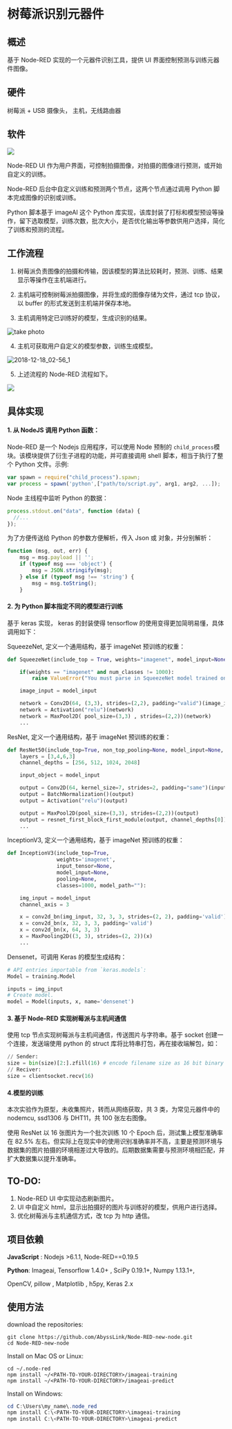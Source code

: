 # 树莓派识别元器件

## 概述

基于 Node-RED 实现的一个元器件识别工具，提供 UI 界面控制预测与训练元器件图像。

## 硬件

树莓派 + USB 摄像头， 主机，无线路由器

## 软件

![](https://raw.githubusercontent.com/AbyssLink/pic/master/custom/2018-12-18_02-55.png)

Node-RED UI 作为用户界面，可控制拍摄图像，对拍摄的图像进行预测，或开始自定义的训练。

Node-RED 后台中自定义训练和预测两个节点，这两个节点通过调用 Python 脚本完成图像的识别或训练。

Python 脚本基于 imageAI 这个 Python 库实现，该库封装了打标和模型预设等操作，留下选取模型，训练次数，批次大小，是否优化输出等参数供用户选择，简化了训练和预测的流程。

## 工作流程

1.  树莓派负责图像的拍摄和传输，因该模型的算法比较耗时，预测、训练、结果显示等操作在主机端进行。

2.  主机端可控制树莓派拍摄图像，并将生成的图像存储为文件，通过 tcp 协议，以 buffer 的形式发送到主机端并保存本地。

3.  主机调用特定已训练好的模型，生成识别的结果。

![take photo](https://github.com/AbyssLink/pic/blob/master/custom/2018-12-18_02-56.png?raw=true)

4. 主机可获取用户自定义的模型参数，训练生成模型。

![2018-12-18_02-56_1](https://github.com/AbyssLink/pic/blob/master/custom/2018-12-18_02-56_1.png?raw=true)

5. 上述流程的 Node-RED 流程如下。

![](https://github.com/AbyssLink/pic/blob/master/custom/2018-12-18_13-02.png?raw=true)

## 具体实现

#### 1. 从 NodeJS 调用 Python 函数：

Node-RED 是一个 Nodejs 应用程序，可以使用 Node 预制的 `child_process`模块。该模块提供了衍生子进程的功能，并可直接调用 shell 脚本，相当于执行了整个 Python 文件。示例:

```javascript
var spawn = require("child_process").spawn;
var process = spawn('python',["path/to/script.py", arg1, arg2, ...]);
```

Node 主线程中监听 Python 的数据：

```javascript
process.stdout.on("data", function (data) {
  //...
});
```

为了方便传送给 Python 的参数方便解析，传入 Json 或 对象，并分别解析：

```javascript
function (msg, out, err) {
    msg = msg.payload || '';
    if (typeof msg === 'object') {
        msg = JSON.stringify(msg);
    } else if (typeof msg !== 'string') {
        msg = msg.toString();
    }
```

#### 2. 为 Python 脚本指定不同的模型进行训练

基于 keras 实现， keras 的封装使得 tensorflow 的使用变得更加简明易懂，具体调用如下：

SqueezeNet, 定义一个通用结构，基于 imageNet 预训练的权重：

```python
def SqueezeNet(include_top = True, weights="imagenet", model_input=None, non_top_pooling=None, num_classes=1000, model_path = ""):

    if(weights == "imagenet" and num_classes != 1000):
        raise ValueError("You must parse in SqueezeNet model trained on the 1000 class ImageNet")

    image_input = model_input

    network = Conv2D(64, (3,3), strides=(2,2), padding="valid")(image_input)
    network = Activation("relu")(network)
    network = MaxPool2D( pool_size=(3,3) , strides=(2,2))(network)
    ...
```

ResNet, 定义一个通用结构，基于 imageNet 预训练的权重：

```python
def ResNet50(include_top=True, non_top_pooling=None, model_input=None, num_classes=1000, weights='imagenet', model_path=""):
    layers = [3,4,6,3]
    channel_depths = [256, 512, 1024, 2048]

    input_object = model_input

    output = Conv2D(64, kernel_size=7, strides=2, padding="same")(input_object)
    output = BatchNormalization()(output)
    output = Activation("relu")(output)

    output = MaxPool2D(pool_size=(3,3), strides=(2,2))(output)
    output = resnet_first_block_first_module(output, channel_depths[0])
    ...
```

InceptionV3, 定义一个通用结构，基于 imageNet 预训练的权重：

```python
def InceptionV3(include_top=True,
                weights='imagenet',
                input_tensor=None,
                model_input=None,
                pooling=None,
                classes=1000, model_path=""):

    img_input = model_input
    channel_axis = 3

    x = conv2d_bn(img_input, 32, 3, 3, strides=(2, 2), padding='valid')
    x = conv2d_bn(x, 32, 3, 3, padding='valid')
    x = conv2d_bn(x, 64, 3, 3)
    x = MaxPooling2D((3, 3), strides=(2, 2))(x)
    ...
```

Densenet，可调用 Keras 的模型生成结构：

```python
# API entries importable from `keras.models`:
Model = training.Model

inputs = img_input
# Create model.
model = Model(inputs, x, name='densenet')
```

#### 3. 基于 Node-RED 实现树莓派与主机间通信

使用 tcp 节点实现树莓派与主机间通信，传送图片与字符串。基于 socket 创建一个连接，发送端使用 python 的 struct 库将比特串打包，再在接收端解包，如：

```python
// Sender:
size = bin(size)[2:].zfill(16) # encode filename size as 16 bit binary
// Reciver:
size = clientsocket.recv(16)
```

#### 4.模型的训练

本次实验作为原型，未收集照片，转而从网络获取，共 3 类，为常见元器件中的 nodemcu, ssd1306 与 DHT11，共 100 张左右图像。

使用 ResNet 以 16 张图片为一个批次训练 10 个 Epoch 后，测试集上模型准确率在 82.5% 左右。但实际上在现实中的使用识别准确率并不高，主要是预测环境与数据集的图片拍摄的环境相差过大导致的。后期数据集需要与预测环境相匹配，并扩大数据集以提升准确率。

## TO-DO:

1. Node-RED UI 中实现动态刷新图片。
2. UI 中自定义 html，显示出拍摄好的图片与训练好的模型，供用户进行选择。
3. 优化树莓派与主机通信方式，改 tcp 为 http 通信。

## 项目依赖

**JavaScript** : Nodejs >6.1.1, Node-RED==0.19.5

**Python**: Imageai, Tensorflow 1.4.0+ , SciPy 0.19.1+, Numpy 1.13.1+,

OpenCV, pillow , Matplotlib , h5py, Keras 2.x

## 使用方法

download the repositories:

```shell
git clone https://github.com/AbyssLink/Node-RED-new-node.git
cd Node-RED-new-node
```

Install on Mac OS or Linux:

```shell
cd ~/.node-red
npm install ~/<PATH-TO-YOUR-DIRECTORY>/imageai-training
npm install ~/<PATH-TO-YOUR-DIRECTORY>/imageai-predict
```

Install on Windows:

```powershell
cd C:\Users\my_name\.node_red
npm install C:\<PATH-TO-YOUR-DIRECTORY>\imageai-training
npm install C:\<PATH-TO-YOUR-DIRECTORY>\imageai-predict
```
